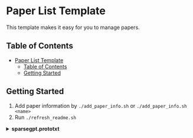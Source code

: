 # Paper List Template

This template makes it easy for you to manage papers.

## Table of Contents

- [Paper List Template](#paper-list-template)
  - [Table of Contents](#table-of-contents)
  - [Getting Started](#getting-started)


## Getting Started
1. Add paper information by `./add_paper_info.sh` or  `./add_paper_info.sh <name>`
2. Run `./refresh_readme.sh`

<details><summary><b>sparsegpt.prototxt</b></summary>
<p>

```
paper {
  title: "SparseGPT: Massive Language Models Can be Accurately Pruned in one-shot."
  abbr: "SparseGPT"
  url: "https://arxiv.org/pdf/2301.00774.pdf"
  authors: "Elias Frantar"
  authors: "Dan Alistarh"
  institutions: "IST Austria"
  institutions: "Neural Magic"
}
pub {
  where: "arXiv"
  year: 2023
}
code {
  type: "Pytorch"
  url: "https://github.com/IST-DASLab/sparsegpt"
}
note {
  url: "SparseGPT.md"
}
keyword {
  words: "sparsity"
}
```

</p>
</details>
